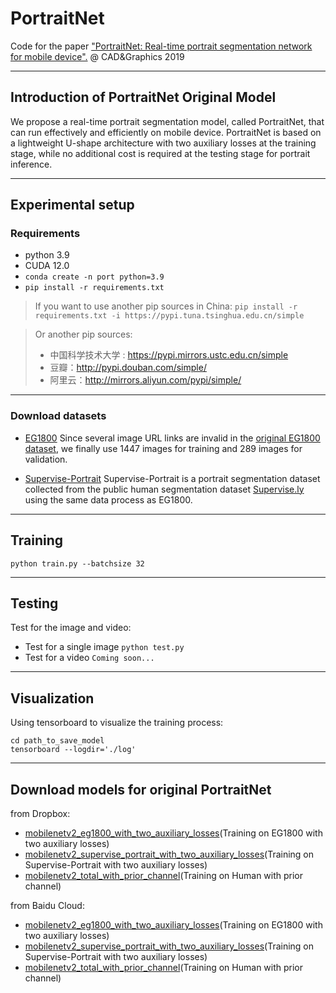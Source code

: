 # PortraitNet

Code for the paper ["PortraitNet: Real-time portrait segmentation network for mobile device".](https://www.sciencedirect.com/science/article/pii/S0097849319300305) @ CAD&Graphics 2019

---
## Introduction of PortraitNet Original Model

We propose a real-time portrait segmentation model, called PortraitNet, that can run effectively and efficiently on mobile device. PortraitNet is based on a lightweight U-shape architecture with two auxiliary losses at the training stage, while no additional cost is required at the testing stage for portrait inference. 

---
## Experimental setup

### Requirements
- python 3.9
- CUDA 12.0
- `conda create -n port python=3.9`
- `pip install -r requirements.txt`
> If you want to use another pip sources in China:
> `pip install -r requirements.txt -i https://pypi.tuna.tsinghua.edu.cn/simple`

> Or another pip sources:
> - 中国科学技术大学 : https://pypi.mirrors.ustc.edu.cn/simple
> - 豆瓣：http://pypi.douban.com/simple/
> - 阿里云：http://mirrors.aliyun.com/pypi/simple/ 

---
### Download datasets
- [EG1800](https://pan.baidu.com/s/1myEBdEmGz6ufniU3i1e6Uw) Since several image URL links are invalid in the [original EG1800 dataset](http://xiaoyongshen.me/webpage_portrait/index.html), we finally use 1447 images for training and 289 images for validation. 

- [Supervise-Portrait](https://pan.baidu.com/s/1uBtCsLj156e_iy3DtkvjQQ) Supervise-Portrait is a portrait segmentation dataset collected from the public human segmentation dataset [Supervise.ly](https://supervise.ly/) using the same data process as EG1800.

---
## Training

```
python train.py --batchsize 32 
```

---
## Testing

Test for the image and video:
- Test for a single image
`python test.py`
- Test for a video
`Coming soon...`

---
## Visualization
Using tensorboard to visualize the training process:
```
cd path_to_save_model
tensorboard --logdir='./log'
```

---
## Download models for original PortraitNet
from Dropbox:
- [mobilenetv2_eg1800_with_two_auxiliary_losses](https://www.dropbox.com/s/nyanai43cnynqlx/mobilenetv2_eg1800_with_two_auxiliary_losses.tar?dl=0)(Training on EG1800 with two auxiliary losses)
- [mobilenetv2_supervise_portrait_with_two_auxiliary_losses](https://www.dropbox.com/s/pyocc3en6t63itp/mobilenetv2_supervise_portrait_with_two_auxiliary_losses.tar?dl=0)(Training on Supervise-Portrait with two auxiliary losses)
- [mobilenetv2_total_with_prior_channel](https://www.dropbox.com/s/37zz9kkyki1wv8e/mobilenetv2_total_with_prior_channel.tar?dl=0)(Training on Human with prior channel)


from Baidu Cloud:
- [mobilenetv2_eg1800_with_two_auxiliary_losses](https://pan.baidu.com/s/1oEMwxQUvpONA913I95Od-w)(Training on EG1800 with two auxiliary losses)
- [mobilenetv2_supervise_portrait_with_two_auxiliary_losses](https://pan.baidu.com/s/1nCJp7RS2rv7SxNz8_Lfmcg)(Training on Supervise-Portrait with two auxiliary losses)
- [mobilenetv2_total_with_prior_channel](https://pan.baidu.com/s/1sEG87ezvIZ4-iTa4W_hfYA)(Training on Human with prior channel)
